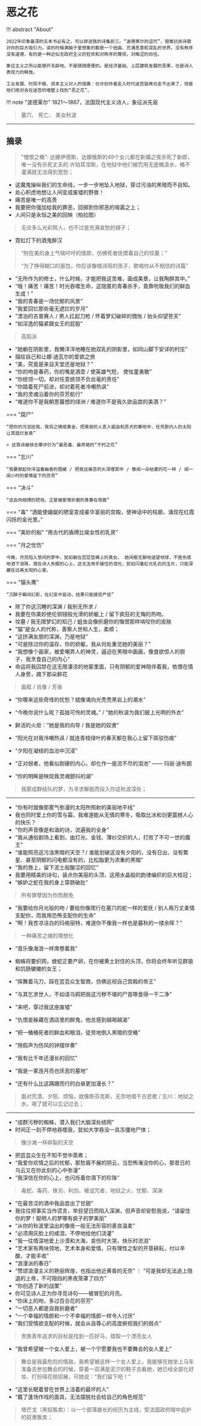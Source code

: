 # 恶之花


!!! abstract "About"

    2022年印象最深的五本书必有之，可以排进我的诗集前三。“波德莱尔的诅咒”，很难抗拒诗歌对你的巨大吸引力。读的时候满脑子里想象的都是一个扭曲、充满恶意和混乱的世界。没有秩序没有道德，有的是一种近似无政府主义的狂欢和对秩序的蔑视，对晦涩的向往。

    象征主义之所以能够开天辟地，不是随随便便的。是经济基础、上层建筑发展的恶果，也是诗人表现力的释放。

    工业发展、时局不稳、资本主义对人的侵袭：也许创作者走入时代迷宫就再也走不出来了，但是他们绝对会在迷宫的墙壁上找到“恶之花”。


!!! note "波德莱尔"
    1821～1867，法国现代主义诗人，象征派先驱


> 墓穴、 死亡、 美女秋波

------------


## 摘录



> "憎恨之桶": 达娜伊德斯，达娜俄斯的49个女儿都在新婚之夜杀死了新郎，唯一没有杀死丈夫的 许珀耳涅斯，在地狱中他们被罚用无底桶汲水，桶不灌满就无法得到宽恕；



- 这魔鬼操纵我们的生命线，一步一步地坠入地狱，穿过污浊的黑暗而不自知。
- 处心积虑地想让人间变成废墟的野兽！
- 痛苦是唯一的高贵
- 我要把你强加给我的罪恶，回掷到你邪恶的喧嚣之上；
- 人间只是永恒之美的回映（柏拉图）
> 无论多么光彩照人，也不过是充满哀愁的镜子；
- 霓虹灯下的酒鬼醉汉
> “附在美的身上气喘吁吁的情郎，仿佛死者抚摸着自己的坟墓；”
> 
> “为了挣得糊口的面包，你应该像唱诗班的孩子，歌唱你从不相信的诗篇”
- “无所作为的修士，什么时候，才能把我这苦难，画成美景，让我陶醉其中。”
- “哦！痛苦！痛苦！时光吞噬生命，这隐匿的青春杀手，竟靠吮吸我们的鲜血生成！”
- “我的青春是一场忧郁的风景”
- “我爱回忆那些毫无遮拦的岁月”
- “漂泊的吉普赛人 / 男人扛起刀枪 / 怀着梦幻破碎的惆怅 / 抬头仰望苍天”
- “如淫逸的猫紧跟女王的屁股”
> 高蹈派 
- “她躺在阴影里，我懒洋洋地睡在她双乳的阴影里，如同山脚下安详的村庄”
- 描绘自己和让娜·迪瓦尔的爱欲之旅
- “美，究竟是来自天堂还是地狱？”
- “你的吻是春药，你的嘴是酒壶 / 使英雄气短， 使怯童勇敢”
- “你统领一切，却对任意统领不负丝毫的责任”
- “你踏着死尸前进，却对着死者冷嘲热讽”
- “我的灵魂沿着你的芬芳航行”
- “难道你不是我朝思暮想的绿洲 / 难道你不是我久欲品尝的美酒？”




=== "腐尸"

    “把你的污泥给我，我将之铸成黄金，把美丽的人丢入蛆虫和恶犬的撕咬中，任凭那灼人的太阳让其腐烂发臭”

    > 这首诗被徐志摩评价为“最恶毒、最奇艳的“不朽之花”

=== "忘川"

    “我要掀起你洋溢着幽香的围裙 / 把我这痛苦的头深埋其中 / 像闻一朵枯萎的花一样 / 闻一闻小时的爱情留下的芬芳”

=== "决斗"

    “这血肉相搏的把戏，正是被爱情折磨的青春在喧嚣”

=== "毒"
    “酒能使龌龊的陋室变成豪华富丽的宫殿，使神话中的柱廊，涌现在红霞闪烁的金光里。”

=== "美妙的船"
    “用古代的盾牌比喻女性的乳房”

=== "月之忧伤"

    今晚，月亮陷入悠闲的梦中，犹如躺在层层垫褥上的美女， 她闲极无聊地遥望地球，不胜伤感地洒下泪珠，滴在诗人失眠的心上，这无法用手接住的泪光，犹如闪着虹光乳石的玉片，只能深藏在远离太阳的心里。

=== "猫头鹰"

    “沉醉于瞬间幻影，在幻变中盲动，结果只能接受严惩”


- 除了你这沉睡的深渊 / 我别无所求 /
- 我要在你美妙绝伦铜镜般光滑的娇躯上 / 留下疯狂的无悔的热吻。
- 坟墓 / 我无限梦幻的知己 / 蛆虫会像折磨你的悔恨那样啃咬你的皮肤
- “猫”是女人的代称，善察人世和人生，柔顺；
- “这挤满友朋的深渊，乃是地狱”
- “可是除过你的温存，你的娇躯，我从何处重览她的美丽？”
- “我想像个画家，被爱嘲弄人的神灵，逼迫在黑暗中画画，像食欲惊人的厨子，我烹食自己的内心”
- 命运将我囚禁在这无限凄凉的地窖里面，只有阴郁的爱神陪伴着我，依偎在情人身旁，摘下那朵鲜花
> 画框 / 肖像 / 芳香
- “你哪来这些奇怪的忧愁？就像涌向光秃秃黑岩上的潮水”
- “今晚你说什么呢？孤独可怜的灵魂。” / “她的秋波为我们披上光明的外衣”
- 鲜活的火炬：“她是我的向导 / 我是她的奴隶”
- “阳光在对我冷嘲热讽 / 就连青枝绿叶的春天都在我心上留下斑驳伤痕”
- “夕阳在凝结的血泊中沉浸”
- “正对弱者，他看似刚硬的内心，却化作一座流不尽的泪池” —— 玛丽·迪布朗

- “你的明眸是映现我灵魂颤抖的湖” 
> 我那成群结队的梦，为寻求解脱而投入你这秋波深处；

-----------

- “你有时就像那雾气弥漫的太阳所照射的美丽地平线”
- 我也同时爱上你的雪与霜，我难道能从无情的寒冬，吸取比冰和剑更震撼人心的快乐？
- “你的声音像是和谐的诗，流遍我的全身”
- “我从通俗剧场上看到，由灯光、金钱、薄纱交织的人，打败了不可一世的魔王”
- “谁能照亮这污浊黑暗的天空？/ 谁能划破这没有夕阳的，没有日出、没有繁星、甚至阴郁的闪电都没有的，比松脂更为浓重的黑暗”
- “我的唇上，留下泥土般酸涩的回忆”
- 我要用精美的诗句，装点你美丽的头顶，这用水晶般的韵律编织的巨大桂冠；
- “嫉妒之蛇在我的身上穿肠破肚”
> 所有罪孽因为你而赦免
- “我要给你月光般的吻 / 要给你像爬行在墓穴的蛇一样的爱抚 / 别人用万丈柔情支配你，而我用恐怖支配你的生命”
- “啊！我苍凉洁白的玛格丽特，难道你不像我一样也是暮秋的一缕余晖？”
> 一种痛苦之魂的理想化
- “音乐像海浪一样席卷着我”
- 蜘蛛将要织网，蝰蛇正要产卵，在你被黄土封住的头顶，你将会终年听见群狼和饥肠辘辘的女王；
- “挥舞着马刀，踩在芸芸众生智商，仿佛巡视自己宫殿的帝王”
- “与其乞求世人，不如请乌鸦把我这污秽不堪的尸首啄食得一干二净”
- “来吧，穿过我这座废墟” 

- “仇恨是躲藏在酒店里的醉鬼，他总感到越喝越渴”
- “把一桶桶死者的鲜血和眼泪，徒劳地倒入黑暗的空桶”
- “用假声为伤风的钟摆伴奏”
- “我有比千年还漫长的回忆”
- “我是一冢连月亮也厌恶的墓地”
- “还有什么比这蹒跚而行的白昼更加漫长？”
> 面对荒漠、夕阳、烦恼，就像斯芬克斯，无奈地唱千古悲歌 / 忘川：地狱之水，喝了就可以忘记过去；

---------

- “成群污秽的蜘蛛，潜入我们大脑深处结网”
- 时间正一刻不停地吞噬我，犹如大学吞没一具冻僵地尸体；
> 像沙滩一样碎裂的天空
- 把芸芸众生在不知不觉中蒸煮；
- “我爱你欢情之后的忧郁，那愁眉不展的阴云，当恐怖淹没你的心，那昔日的乌云又在你此刻的心中弥漫”
- “我深信在你的心上，也闪烁着你滴下的珍珠”
> 毒蛇、毒药、锋刃、利剑、被诅咒者、地狱之火、忧郁、深渊
- “在最苦涩的酒中我品尝出了甘甜”
- 我往往把事实当作谎言，举目望日而陷入深渊，但声音却安慰我说，“请留住你的梦！聪明人的梦哪有疯子的梦美丽”
- “从你的秋波里溢出的像夜一般无法形容的善良温柔”
- “必须用灰脸上的咸泪，不停地给他们浇灌”
- “我一往情深地爱上沙漠和大海，哀伤时大哭，快乐时流泪”
- “艺术家有两块领地，艺术本身和爱情，只有理性之犁的开垦耕耘，付以辛酸，才能丰收”
- “浪漫派的春日”
- “赞颂浪漫主义的艳丽辉煌，也指出他近黄昏的无奈” ｜ “可是我却无法追上隐退的上帝，不可阻挡的黑夜笼罩了四方”
- “你创造了新的战栗”
- 你可见诗人正为你寻觅诗句——被冒犯的月亮。
- “你床上的吻，多过百合花的芬芳”
- “一切恶人都是自我折磨者”
- “一个幸福的情郎和一个不幸福的情郎一样令人讨厌”
- “我们受情欲支配的时候，就会从自尊心的高度俯视我们的弱点”
> 贵族青年追求的目标是找到一匹好马，猎取一个漂亮女人

- “我曾希望被一个女人爱上，被一个宁愿要我也不要舞会的女人爱上”
> 舞会是我最危险的情敌，我希望被这样一个女人爱上，我能够在她坐上马车准备去参加舞会的时候，穿着一双满是泥泞的鞋子去看她，她已经全部化好妆，打扮得花枝招展，可她说：“我们留下吧！”
> 
- “这里长眠着曾在世界上活着的最坏的人”
- “戴了逢场作戏的面具，无法摆脱社会给自己的角色规范”


> 塔芒戈（黑奴贩卖）：以一个部落酋长的经历为主线，受法国政府暗中庇护的奴隶贩卖；